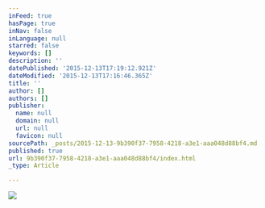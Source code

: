 ```yaml
---
inFeed: true
hasPage: true
inNav: false
inLanguage: null
starred: false
keywords: []
description: ''
datePublished: '2015-12-13T17:19:12.921Z'
dateModified: '2015-12-13T17:16:46.365Z'
title: ''
author: []
authors: []
publisher:
  name: null
  domain: null
  url: null
  favicon: null
sourcePath: _posts/2015-12-13-9b390f37-7958-4218-a3e1-aaa048d88bf4.md
published: true
url: 9b390f37-7958-4218-a3e1-aaa048d88bf4/index.html
_type: Article

---
```

![](https://the-grid-user-content.s3-us-west-2.amazonaws.com/af23ed38-6024-437a-81bb-69b7826be69e.jpg)